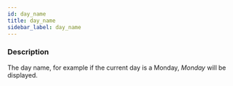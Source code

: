 ```yaml
---
id: day_name
title: day_name
sidebar_label: day_name
---
```


### Description

The day name, for example if the current day is a Monday, _Monday_ will be displayed.